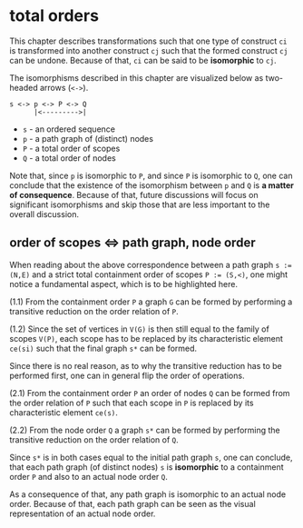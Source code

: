 
<!-- ======================================================================= -->
# total orders

This chapter describes transformations such that one type of construct `ci` is
transformed into another construct `cj` such that the formed construct `cj` can
be undone. Because of that, `ci` can be said to be **isomorphic** to `cj`.

The isomorphisms described in this chapter are
visualized below as two-headed arrows (`<->`).

```
s <-> p <-> P <-> Q
      |<--------->|
```

* `s` - an ordered sequence
* `p` - a path graph of (distinct) nodes
* `P` - a total order of scopes
* `Q` - a total order of nodes

Note that, since `p` is isomorphic to `P`, and since `P` is isomorphic to `Q`,
one can conclude that the existence of the isomorphism between `p` and `Q` is
**a matter of consequence**. Because of that, future discussions will focus on
significant isomorphisms and skip those that are less important to the overall
discussion.

<!-- ======================================================================= -->
## order of scopes <=> path graph, node order

When reading about the above correspondence between a path graph `s := (N,E)`
and a strict total containment order of scopes `P := (S,<)`, one might notice
a fundamental aspect, which is to be highlighted here.

(1.1) From the containment order `P` a graph `G` can be formed by performing
a transitive reduction on the order relation of `P`.

(1.2) Since the set of vertices in `V(G)` is then still equal to the family
of scopes `V(P)`, each scope has to be replaced by its characteristic element
`ce(si)` such that the final graph `s*` can be formed.

Since there is no real reason, as to why the transitive reduction has to be
performed first, one can in general flip the order of operations.

(2.1) From the containment order `P` an order of nodes `Q` can be formed from
the order relation of `P` such that each scope in `P` is replaced by its
characteristic element `ce(s)`.

(2.2) From the node order `Q` a graph `s*` can be formed by performing the
transitive reduction on the order relation of `Q`.

Since `s*` is in both cases equal to the initial path graph `s`, one can
conclude, that each path graph (of distinct nodes) `s` is **isomorphic**
to a containment order `P` and also to an actual node order `Q`.

As a consequence of that, any path graph is isomorphic to an actual node order.
Because of that, each path graph can be seen as the visual representation of an
actual node order.
